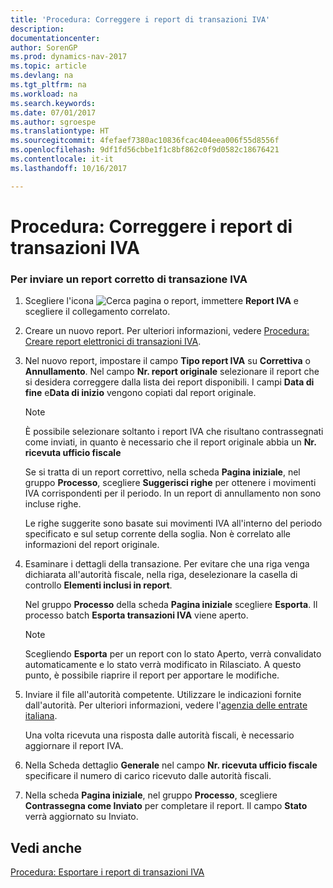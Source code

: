 ```yaml
---
title: 'Procedura: Correggere i report di transazioni IVA'
description: 
documentationcenter: 
author: SorenGP
ms.prod: dynamics-nav-2017
ms.topic: article
ms.devlang: na
ms.tgt_pltfrm: na
ms.workload: na
ms.search.keywords: 
ms.date: 07/01/2017
ms.author: sgroespe
ms.translationtype: HT
ms.sourcegitcommit: 4fefaef7380ac10836fcac404eea006f55d8556f
ms.openlocfilehash: 9df1fd56cbbe1f1c8bf862c0f9d0582c18676421
ms.contentlocale: it-it
ms.lasthandoff: 10/16/2017

---
```

# <a name="how-to-correct-vat-transactions-reports"></a>Procedura: Correggere i report di transazioni IVA
### <a name="to-send-a-corrected-vat-transaction-report"></a>Per inviare un report corretto di transazione IVA  

1.  Scegliere l'icona ![Cerca pagina o report](media/ui-search/search_small.png "icona Cerca pagina o report"), immettere **Report IVA** e scegliere il collegamento correlato.  

2.  Creare un nuovo report. Per ulteriori informazioni, vedere [Procedura: Creare report elettronici di transazioni IVA](how-to-create-electronic-vat-transactions-reports.md).  

3.  Nel nuovo report, impostare il campo **Tipo report IVA** su **Correttiva** o **Annullamento**. Nel campo **Nr. report originale** selezionare il report che si desidera correggere dalla lista dei report disponibili. I campi **Data di fine** e**Data di inizio** vengono copiati dal report originale.  

    > [!NOTE]  
    >  È possibile selezionare soltanto i report IVA che risultano contrassegnati come inviati, in quanto è necessario che il report originale abbia un **Nr. ricevuta ufficio fiscale**  
    >   
    >  Se si tratta di un report correttivo, nella scheda **Pagina iniziale**, nel gruppo **Processo**, scegliere **Suggerisci righe** per ottenere i movimenti IVA corrispondenti per il periodo. In un report di annullamento non sono incluse righe.  
    >   
    >  Le righe suggerite sono basate sui movimenti IVA all'interno del periodo specificato e sul setup corrente della soglia. Non è correlato alle informazioni del report originale.  

4.  Esaminare i dettagli della transazione. Per evitare che una riga venga dichiarata all'autorità fiscale, nella riga, deselezionare la casella di controllo **Elementi inclusi in report**.  

     Nel gruppo **Processo** della scheda **Pagina iniziale** scegliere **Esporta**. Il processo batch **Esporta transazioni IVA** viene aperto.  

    > [!NOTE]  
    >  Scegliendo **Esporta** per un report con lo stato Aperto, verrà convalidato automaticamente e lo stato verrà modificato in Rilasciato. A questo punto, è possibile riaprire il report per apportare le modifiche.  

5.  Inviare il file all'autorità competente. Utilizzare le indicazioni fornite dall'autorità. Per ulteriori informazioni, vedere l'[agenzia delle entrate italiana](http://go.microsoft.com/fwlink/?LinkID=206524).  

     Una volta ricevuta una risposta dalle autorità fiscali, è necessario aggiornare il report IVA.  

6.  Nella Scheda dettaglio **Generale** nel campo **Nr. ricevuta ufficio fiscale** specificare il numero di carico ricevuto dalle autorità fiscali.  

7.  Nella scheda **Pagina iniziale**, nel gruppo **Processo**, scegliere **Contrassegna come Inviato** per completare il report. Il campo **Stato** verrà aggiornato su Inviato.  

## <a name="see-also"></a>Vedi anche  
 [Procedura: Esportare i report di transazioni IVA](how-to-export-vat-transactions-reports.md) 

